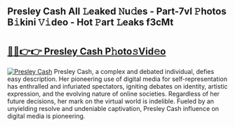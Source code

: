 ## Presley Cash All 𝙻eaked 𝙽u𝚍es - Part-7vI 𝙿hotos B𝚒kini 𝚅𝚒deo - Hot 𝙿art 𝙻eaks f3cMt

# <h2><a href="http://ld67f2.urlbe.top/?page=Presley+Cash">🔗🔗👉👉 Presley Cash P𝚑oto𝚜Vid𝚎o</a></h2>

[![Presley Cash](https://i.imgur.com/eBuTRDB.gif)](http://ld67f2.urlbe.top/?page=Presley+Cash)
Presley Cash, a complex and debated individual, defies easy description. Her pioneering use of digital media for self-representation has enthralled and infuriated spectators, igniting debates on identity, artistic expression, and the evolving nature of online societies. Regardless of her future decisions, her mark on the virtual world is indelible. Fueled by an unyielding resolve and undeniable captivation, Presley Cash influence on digital media is pioneering.
